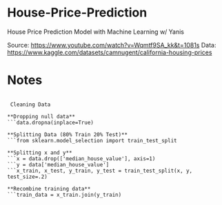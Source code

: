 # House-Price-Prediction
House Price Prediction Model with Machine Learning w/ Yanis

Source: https://www.youtube.com/watch?v=Wqmtf9SA_kk&t=1081s
Data: https://www.kaggle.com/datasets/camnugent/california-housing-prices

# Notes

```data = pd.read_csv("data.csv")

 Cleaning Data

**Dropping null data**
```data.dropna(inplace=True)

**Splitting Data (80% Train 20% Test)**
```from sklearn.model_selection import train_test_split

**Splitting x and y**
```x = data.drop(['median_house_value'], axis=1)
```y = data['median_house_value']
```x_train, x_test, y_train, y_test = train_test_split(x, y, test_size=.2)

**Recombine training data**
```train_data = x_train.join(y_train)
